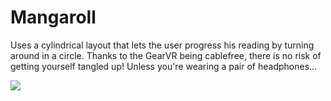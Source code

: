 # Mangaroll

Uses a cylindrical layout that lets the user progress his reading by turning around in a circle. Thanks to the GearVR being cablefree, there is no risk of getting yourself tangled up! Unless you're wearing a pair of headphones...

![](http://www.zomg.ch/mangaroll.jpg)
